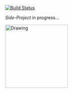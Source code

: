 [![Build Status](https://travis-ci.org/bittailor/bt-solar-monitor.svg?branch=master)](https://travis-ci.org/bittailor/bt-solar-monitor)

_Side-Project_ in progress... 

<a href="https://www.commitstrip.com/en/2014/11/25/west-side-project-story/" ><img src="https://www.commitstrip.com/wp-content/uploads/2014/11/Strip-Side-project-650-finalenglish.jpg" alt="Drawing" style="width: 200px;"/></a>
 
